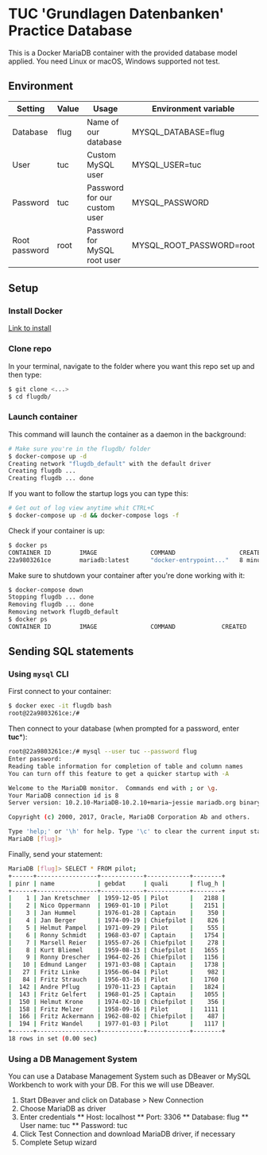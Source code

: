 # TUC 'Grundlagen Datenbanken' Practice Database
This is a Docker MariaDB container with the provided database model applied. You need Linux or macOS, Windows supported not test.
## Environment
Setting | Value | Usage | Environment variable
---|---|---|---
Database | flug | Name of our database | MYSQL_DATABASE=flug
User | tuc | Custom MySQL user | MYSQL_USER=tuc
Password | tuc | Password for our custom user | MYSQL_PASSWORD
Root password | root | Password for MySQL root user | MYSQL_ROOT_PASSWORD=root

## Setup
### Install Docker
[Link to install](about:blank)
### Clone repo
In your terminal, navigate to the folder where you want this repo set up and then type:
```bash
$ git clone <...>
$ cd flugdb/
```
### Launch container
This command will launch the container as a daemon in the background:
```bash
# Make sure you're in the flugdb/ folder
$ docker-compose up -d
Creating network "flugdb_default" with the default driver
Creating flugdb ...
Creating flugdb ... done
```
If you want to follow the startup logs you can type this:
```bash
# Get out of log view anytime whit CTRL+C
$ docker-compose up -d && docker-compose logs -f
```
Check if your container is up:
```bash
$ docker ps
CONTAINER ID        IMAGE               COMMAND                  CREATED             STATUS              PORTS               NAMES
22a9803261ce        mariadb:latest      "docker-entrypoint..."   8 minutes ago       Up 15 seconds        3306/tcp            flugdb
```
Make sure to shutdown your container after you're done working with it:
```bash
$ docker-compose down
Stopping flugdb ... done
Removing flugdb ... done
Removing network flugdb_default
$ docker ps
CONTAINER ID        IMAGE               COMMAND             CREATED             STATUS              PORTS               NAMES
```
## Sending SQL statements 
### Using ``mysql`` CLI
First connect to your container:
```bash
$ docker exec -it flugdb bash
root@22a9803261ce:/#
```
Then connect to your database (when prompted for a password, enter **tuc***):
```bash
root@22a9803261ce:/# mysql --user tuc --password flug
Enter password:
Reading table information for completion of table and column names
You can turn off this feature to get a quicker startup with -A

Welcome to the MariaDB monitor.  Commands end with ; or \g.
Your MariaDB connection id is 8
Server version: 10.2.10-MariaDB-10.2.10+maria~jessie mariadb.org binary distribution

Copyright (c) 2000, 2017, Oracle, MariaDB Corporation Ab and others.

Type 'help;' or '\h' for help. Type '\c' to clear the current input statement.
MariaDB [flug]>
```
Finally, send your statement:
```bash
MariaDB [flug]> SELECT * FROM pilot;
+------+-----------------+------------+------------+--------+
| pinr | name            | gebdat     | quali      | flug_h |
+------+-----------------+------------+------------+--------+
|    1 | Jan Kretschmer  | 1959-12-05 | Pilot      |   2188 |
|    2 | Nico Oppermann  | 1969-01-10 | Pilot      |   2151 |
|    3 | Jan Hummel      | 1976-01-28 | Captain    |    350 |
|    4 | Jan Berger      | 1974-09-19 | Chiefpilot |    826 |
|    5 | Helmut Pampel   | 1971-09-29 | Pilot      |    555 |
|    6 | Ronny Schmidt   | 1968-03-07 | Captain    |   1754 |
|    7 | Marsell Reier   | 1955-07-26 | Chiefpilot |    278 |
|    8 | Kurt Bliemel    | 1959-08-13 | Chiefpilot |   1655 |
|    9 | Ronny Drescher  | 1964-02-26 | Chiefpilot |   1156 |
|   10 | Edmund Langer   | 1971-03-08 | Captain    |   1738 |
|   27 | Fritz Linke     | 1956-06-04 | Pilot      |    982 |
|   84 | Fritz Strauch   | 1956-03-16 | Pilot      |   1760 |
|  142 | Andre Pflug     | 1970-11-23 | Captain    |   1824 |
|  143 | Fritz Gelfert   | 1968-01-25 | Captain    |   1055 |
|  150 | Helmut Krone    | 1974-02-10 | Chiefpilot |    356 |
|  158 | Fritz Melzer    | 1958-09-16 | Pilot      |   1111 |
|  166 | Fritz Ackermann | 1962-08-02 | Chiefpilot |    487 |
|  194 | Fritz Wandel    | 1977-01-03 | Pilot      |   1117 |
+------+-----------------+------------+------------+--------+
18 rows in set (0.00 sec)
```
### Using a DB Management System
You can use a Database Management System such as DBeaver or MySQL Workbench to work with your DB. For this we will use DBeaver.
1. Start DBeaver and click on Database > New Connection
2. Choose MariaDB as driver
3. Enter credentials
** Host: localhost
** Port: 3306
** Database: flug
** User name: tuc
** Password: tuc
4. Click Test Connection and download MariaDB driver, if necessary
5. Complete Setup wizard